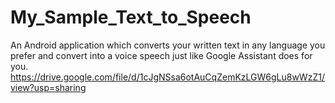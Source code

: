 # My_Sample_Text_to_Speech
An  Android application  which converts your written text in any language you prefer and convert into a voice speech just like Google Assistant does for you.
https://drive.google.com/file/d/1cJgNSsa6otAuCqZemKzLGW6gLu8wWzZ1/view?usp=sharing
